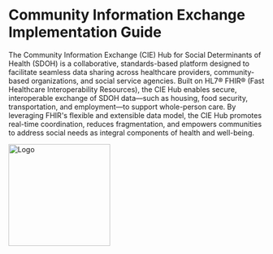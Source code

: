 # Community Information Exchange Implementation Guide



The Community Information Exchange (CIE) Hub for Social Determinants of Health (SDOH) is a collaborative, standards-based platform designed to facilitate seamless data sharing across healthcare providers, community-based organizations, and social service agencies. Built on HL7® FHIR® (Fast Healthcare Interoperability Resources), the CIE Hub enables secure, interoperable exchange of SDOH data—such as housing, food security, transportation, and employment—to support whole-person care. By leveraging FHIR's flexible and extensible data model, the CIE Hub promotes real-time coordination, reduces fragmentation, and empowers communities to address social needs as integral components of health and well-being.

<img src="images/example.png" alt="Logo" width="200"/>